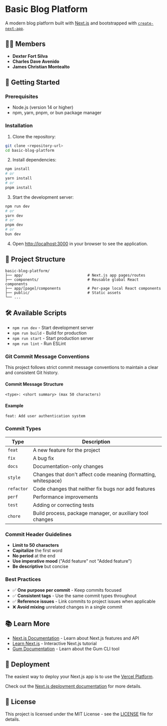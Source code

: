 # Basic Blog Platform

A modern blog platform built with [Next.js](https://nextjs.org) and bootstrapped with [`create-next-app`](https://nextjs.org/docs/app/api-reference/cli/create-next-app).

## 👯‍♂️ Members

- **Dexter Fort Silva**
- **Charles Dave Avenido**
- **James Christian Montealto**

## 🚀 Getting Started

### Prerequisites

- Node.js (version 14 or higher)
- npm, yarn, pnpm, or bun package manager

### Installation

1. Clone the repository:

```bash
git clone <repository-url>
cd basic-blog-platform
```

2. Install dependencies:

```bash
npm install
# or
yarn install
# or
pnpm install
```

3. Start the development server:

```bash
npm run dev
# or
yarn dev
# or
pnpm dev
# or
bun dev
```

4. Open [http://localhost:3000](http://localhost:3000) in your browser to see the application.

## 📁 Project Structure

```
basic-blog-platform/
├── app/                             # Next.js app pages/routes
├── components/                      # Reusable global React components
├── app/[page]/components            # Per-page local React components
├── public/                          # Static assets
└── ...
```

## 🛠️ Available Scripts

- `npm run dev` - Start development server
- `npm run build` - Build for production
- `npm run start` - Start production server
- `npm run lint` - Run ESLint

### Git Commit Message Conventions

This project follows strict commit message conventions to maintain a clear and consistent Git history.

#### Commit Message Structure

```
<type>: <short summary> (max 50 characters)
```

#### Example

```
feat: Add user authentication system
```

### Commit Types

| Type       | Description                                                     |
| ---------- | --------------------------------------------------------------- |
| `feat`     | A new feature for the project                                   |
| `fix`      | A bug fix                                                       |
| `docs`     | Documentation-only changes                                      |
| `style`    | Changes that don't affect code meaning (formatting, whitespace) |
| `refactor` | Code changes that neither fix bugs nor add features             |
| `perf`     | Performance improvements                                        |
| `test`     | Adding or correcting tests                                      |
| `chore`    | Build process, package manager, or auxiliary tool changes       |

### Commit Header Guidelines

- **Limit to 50 characters**
- **Capitalize** the first word
- **No period** at the end
- **Use imperative mood** ("Add feature" not "Added feature")
- **Be descriptive** but concise

### Best Practices

- ✅ **One purpose per commit** - Keep commits focused
- ✅ **Consistent tags** - Use the same commit types throughout
- ✅ **Reference issues** - Link commits to project issues when applicable
- ❌ **Avoid mixing** unrelated changes in a single commit

## 📚 Learn More

- [Next.js Documentation](https://nextjs.org/docs) - Learn about Next.js features and API
- [Learn Next.js](https://nextjs.org/learn) - Interactive Next.js tutorial
- [Gum Documentation](https://github.com/charmbracelet/gum) - Learn about the Gum CLI tool

## 🚀 Deployment

The easiest way to deploy your Next.js app is to use the [Vercel Platform](https://vercel.com/new?utm_medium=default-template&filter=next.js&utm_source=create-next-app&utm_campaign=create-next-app-readme).

Check out the [Next.js deployment documentation](https://nextjs.org/docs/app/building-your-application/deploying) for more details.

## 📝 License

This project is licensed under the MIT License - see the [LICENSE](LICENSE) file for details.
